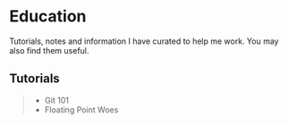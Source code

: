 # Education
Tutorials, notes and information I have curated to help me work. You may also find them useful.

## Tutorials

>- Git 101
>- Floating Point Woes 
